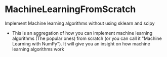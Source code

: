 # MachineLearningFromScratch
Implement Machine learning algorithms without using sklearn and scipy

- This is an aggregation of how you can implement machine learning algorithms (The popular ones)
from scratch (or you can call it "Machine Learning with NumPy"). It will give you an insight on how
machine learning algorithms work
